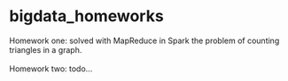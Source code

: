 # bigdata_homeworks
Homework one: solved with MapReduce in Spark the problem of counting triangles in a graph.<br/>
<br />
Homework two: todo...
